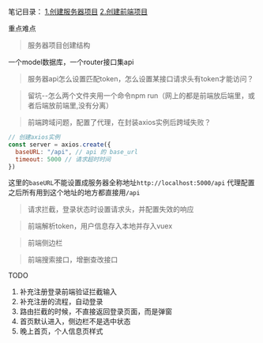笔记目录：
[1.创建服务器项目](https://app.yinxiang.com/shard/s11/nl/18783918/ade5efc8-3202-4ef2-a4d3-83d6397a059d)
[2.创建前端项目](https://app.yinxiang.com/shard/s11/nl/18783918/84a7aec9-8c50-43ba-bfc4-dde6fc6a6a63)

重点难点
> 服务器项目创建结构

一个model数据库，一个router接口集api

> 服务器api怎么设置匹配token，怎么设置某接口请求头有token才能访问？

> 留坑--怎么两个文件夹用一个命令npm run（网上的都是前端放后端里，或者后端放前端里,没有分离）

> 前端跨域问题，配置了代理，在封装axios实例后跨域失败？
```js
// 创建axios实例
const server = axios.create({
  baseURL: "/api", // api 的 base_url
  timeout: 5000 // 请求超时时间
})
```
这里的`baseURL`不能设置成服务器全称地址`http://localhost:5000/api`
代理配置之后所有用到这个地址的地方都直接用`/api`

> 请求拦截，登录状态时设置请求头，并配置失效的响应

> 前端解析token，用户信息存入本地并存入vuex

> 前端侧边栏

> 前端搜索接口，增删查改接口

TODO

1. 补充注册登录前端验证拦截输入
2. 补充注册的流程，自动登录
3. 路由拦截的时候，不直接返回登录页面，而是弹窗
4. 首页默认进入，侧边栏不是选中状态
5. 晚上首页，个人信息页样式